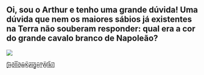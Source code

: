 ## Oi, sou o Arthur e tenho uma grande dúvida! Uma dúvida que nem os maiores sábios já existentes na Terra não souberam responder: qual era a cor do grande cavalo branco de Napoleão?
![](https://art.pixilart.com/sr2282533b2d155.gif)



[[̲̅н̲̅σ̲̅l̲̅l̲̅σ̲̅w̲̅K̲̅и̲̅i̲̅g̲̅н̲̅т̲̅W̲̅i̲̅k̲̅i̲̅]](https://hollowknight.fandom.com/pt/wiki/Ferr%C3%A3o)
